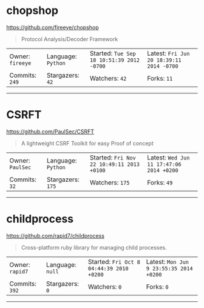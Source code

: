 # chopshop

https://github.com/fireeye/chopshop
<blockquote>
Protocol Analysis/Decoder Framework
</blockquote>

<table>
<tr><td>Owner: <code>fireeye</code></td>
    <td>Language: <code>Python</code></td>
    <td>Started: <code>Tue Sep 18 10:51:39 2012 -0700</code></td>
    <td>Latest: <code>Fri Jun 20 18:39:11 2014 -0700</code></td></tr>
<tr><td>Commits: <code>249</code></td>
    <td>Stargazers: <code>42</code></td>
    <td>Watchers: <code>42</code></td>
    <td>Forks: <code>11</code></td></tr>
</table>

---

# CSRFT

https://github.com/PaulSec/CSRFT
<blockquote>
A lightweight CSRF Toolkit for easy Proof of concept
</blockquote>

<table>
<tr><td>Owner: <code>PaulSec</code></td>
    <td>Language: <code>Python</code></td>
    <td>Started: <code>Fri Nov 22 10:49:11 2013 +0100</code></td>
    <td>Latest: <code>Wed Jun 11 17:47:06 2014 +0200</code></td></tr>
<tr><td>Commits: <code>32</code></td>
    <td>Stargazers: <code>175</code></td>
    <td>Watchers: <code>175</code></td>
    <td>Forks: <code>49</code></td></tr>
</table>

---

# childprocess

https://github.com/rapid7/childprocess
<blockquote>
Cross-platform ruby library for managing child processes.
</blockquote>

<table>
<tr><td>Owner: <code>rapid7</code></td>
    <td>Language: <code>null</code></td>
    <td>Started: <code>Fri Oct 8 04:44:39 2010 +0200</code></td>
    <td>Latest: <code>Mon Jun 9 23:55:35 2014 +0200</code></td></tr>
<tr><td>Commits: <code>392</code></td>
    <td>Stargazers: <code>0</code></td>
    <td>Watchers: <code>0</code></td>
    <td>Forks: <code>0</code></td></tr>
</table>

---

